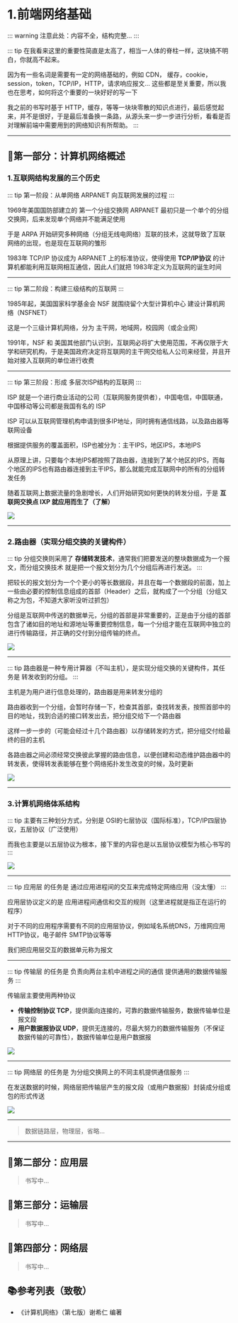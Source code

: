 # 1.前端网络基础

::: warning
注意此处：内容不全，结构完整...
:::

::: tip
在我看来这里的重要性简直是太高了，相当一人体的脊柱一样，这块搞不明白，你就高不起来。

因为有一些名词是需要有一定的网络基础的，例如 CDN， 缓存，cookie，session，token，TCP/IP，HTTP，请求响应报文... 这些都是至关重要，所以我也在思考，如何将这个重要的一块好好的写一下

我之前的书写时基于 HTTP，缓存，等等一块块零散的知识点进行，最后感觉起来，并不是很好，于是最后准备换一条路，从源头来一步一步进行分析，看看是否对理解前端中需要用到的网络知识有所帮助。
:::

---

## 🥚第一部分：计算机网络概述

### 1.互联网结构发展的三个历史

::: tip
第一阶段：从单网络 ARPANET 向互联网发展的过程
:::

1969年美国国防部建立的 第一个分组交换网 ARPANET 最初只是一个单个的分组交换网，后来发现单个网络并不能满足使用

于是 ARPA 开始研究多种网络（分组无线电网络）互联的技术，这就导致了互联网络的出现，也是现在互联网的雏形

1983年 TCP/IP 协议成为 ARPANET 上的标准协议，使得使用 **TCP/IP协议** 的计算机都能利用互联网相互通信，因此人们就把 1983年定义为互联网的诞生时间

---

::: tip
第二阶段：构建三级结构的互联网
:::

1985年起，美国国家科学基金会 NSF 就围绕留个大型计算机中心 建设计算机网络（NSFNET）

这是一个三级计算机网络，分为 主干网，地域网，校园网（或企业网）

1991年，NSF 和 美国其他部门认识到，互联网必将扩大使用范围，不再仅限于大学和研究机构，于是美国政府决定将互联网的主干网交给私人公司来经营，并且开始对接入互联网的单位进行收费

---

::: tip
第三阶段：形成 多层次ISP结构的互联网
:::

ISP 就是一个进行商业活动的公司（互联网服务提供者），中国电信，中国联通，中国移动等公司都是我国有名的 ISP

ISP 可以从互联网管理机构申请到很多IP地址，同时拥有通信线路，以及路由器等联网设备

根据提供服务的覆盖面积，ISP也被分为：主干IPS，地区IPS，本地IPS

从原理上讲，只要每个本地IPS都按照了路由器，连接到了某个地区的IPS，而每个地区的IPS也有路由器连接到主干IPS，那么就能完成互联网中的所有的分组转发任务

随着互联网上数据流量的急剧增长，人们开始研究如何更快的转发分组，于是 **互联网交换点 IXP 就应用而生了（了解）**

<img src="https://itzkp-1253302184.cos.ap-beijing.myqcloud.com/notes/2.notes/8.0%E7%BD%91%E7%BB%9C/1.%E5%89%8D%E7%AB%AF%E7%BD%91%E7%BB%9C%E5%9F%BA%E7%A1%80/2.jpg" />

---

### 2.路由器（实现分组交换的关键构件）

::: tip
分组交换则采用了 **存储转发技术**，通常我们把要发送的整块数据成为一个报文，而分组交换技术 就是把一个报文划分为几个分组后再进行发送。
:::

把较长的报文划分为一个个更小的等长数据段，并且在每一个数据段的前面，加上一些由必要的控制信息组成的首部（Header）之后，就构成了一个分组（分组又称之为包，不知道大家听没听过抓包）

分组是互联网中传送的数据单元，分组的首部是非常重要的，正是由于分组的首部包含了诸如目的地址和源地址等重要控制信息，每一个分组才能在互联网中独立的进行传输路径，并正确的交付到分组传输的终点。

<img src="https://itzkp-1253302184.cos.ap-beijing.myqcloud.com/notes/2.notes/8.0%E7%BD%91%E7%BB%9C/1.%E5%89%8D%E7%AB%AF%E7%BD%91%E7%BB%9C%E5%9F%BA%E7%A1%80/3.jpg" />

---

::: tip
路由器是一种专用计算器（不叫主机），是实现分组交换的关键构件，其任务是 转发收到的分组。
:::

主机是为用户进行信息处理的，路由器是用来转发分组的

路由器收到一个分组，会暂时存储一下，检查其首部，查找转发表，按照首部中的目的地址，找到合适的接口转发出去，把分组交给下一个路由器

这样一步一步的（可能会经过十几个路由器）以存储转发的方式，把分组交付给最终的目的主机

各路由器之间必须经常交换彼此掌握的路由信息，以便创建和动态维护路由器中的转发表，使得转发表能够在整个网络拓扑发生改变的时候，及时更新

<img src="https://itzkp-1253302184.cos.ap-beijing.myqcloud.com/notes/2.notes/8.0%E7%BD%91%E7%BB%9C/1.%E5%89%8D%E7%AB%AF%E7%BD%91%E7%BB%9C%E5%9F%BA%E7%A1%80/4.jpg" />

---

### 3.计算机网络体系结构

::: tip
主要有三种划分方式，分别是 OSI的七层协议（国际标准），TCP/IP四层协议，五层协议（广泛使用）

而我也主要是以五层协议为根本，接下里的内容也是以五层协议模型为核心书写的
:::

<img src="https://itzkp-1253302184.cos.ap-beijing.myqcloud.com/notes/2.notes/8.0%E7%BD%91%E7%BB%9C/1.%E5%89%8D%E7%AB%AF%E7%BD%91%E7%BB%9C%E5%9F%BA%E7%A1%80/5.jpg" />

---

::: tip
应用层 的任务是 通过应用进程间的交互来完成特定网络应用（没太懂）
:::

应用层协议定义的是 应用进程间通信和交互的规则（这里进程就是指正在运行的程序）

对于不同的应用程序需要有不同的应用层协议，例如域名系统DNS，万维网应用 HTTP协议，电子邮件 SMTP协议等等

我们把应用层交互的数据单元称为报文

---

::: tip
传输层 的任务是 负责向两台主机中进程之间的通信 提供通用的数据传输服务
:::

传输层主要使用两种协议

- **传输控制协议 TCP**，提供面向连接的，可靠的数据传输服务，数据传输单位是报文段
- **用户数据报协议 UDP**，提供无连接的，尽最大努力的数据传输服务（不保证数据传输的可靠性），数据传输单位是用户数据报

<img src="https://itzkp-1253302184.cos.ap-beijing.myqcloud.com/notes/2.notes/8.0%E7%BD%91%E7%BB%9C/1.%E5%89%8D%E7%AB%AF%E7%BD%91%E7%BB%9C%E5%9F%BA%E7%A1%80/7.jpg" />

---

::: tip
网络层 的任务是 为分组交换网上的不同主机提供通信服务
:::

在发送数据的时候，网络层把传输层产生的报文段（或用户数据报）封装成分组或包的形式传送

<img src="https://itzkp-1253302184.cos.ap-beijing.myqcloud.com/notes/2.notes/8.0%E7%BD%91%E7%BB%9C/1.%E5%89%8D%E7%AB%AF%E7%BD%91%E7%BB%9C%E5%9F%BA%E7%A1%80/6.jpg" />

---

> 数据链路层，物理层，省略...

---


## 🍖第二部分：应用层

> 书写中...

## 🥞第三部分：运输层

> 书写中...

## 🧀第四部分：网络层

> 书写中...

## 📚参考列表（致敬）

- 《计算机网络》（第七版）谢希仁 编著
